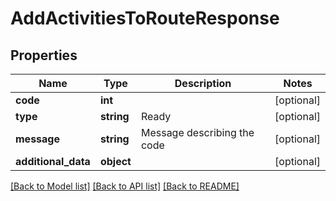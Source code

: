 # AddActivitiesToRouteResponse

## Properties
Name | Type | Description | Notes
------------ | ------------- | ------------- | -------------
**code** | **int** |  | [optional] 
**type** | **string** | Ready | [optional] 
**message** | **string** | Message describing the code | [optional] 
**additional_data** | **object** |  | [optional] 

[[Back to Model list]](../README.md#documentation-for-models) [[Back to API list]](../README.md#documentation-for-api-endpoints) [[Back to README]](../README.md)


